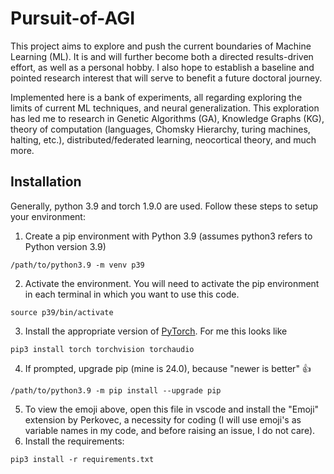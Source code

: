 # Pursuit-of-AGI

This project aims to explore and push the current boundaries of Machine Learning (ML). It is and will further become both a directed results-driven effort, as well as a personal hobby. I also hope to establish a baseline and pointed research interest that will serve to benefit a future doctoral journey.

Implemented here is a bank of experiments, all regarding exploring the limits of current ML techniques, and neural generalization. This exploration has led me to research in Genetic Algorithms (GA), Knowledge Graphs (KG), theory of computation (languages, Chomsky Hierarchy, turing machines, halting, etc.), distributed/federated learning, neocortical theory, and much more.

## Installation

Generally, python 3.9 and torch 1.9.0 are used. Follow these steps to setup your environment:

1. Create a pip environment with Python 3.9 (assumes python3 refers to Python version 3.9)
```
/path/to/python3.9 -m venv p39
```
2. Activate the environment. You will need to activate the pip environment in each terminal in which you want to use this code.
```
source p39/bin/activate
```
3. Install the appropriate version of [PyTorch](https://pytorch.org/get-started/locally/). For me this looks like
```
pip3 install torch torchvision torchaudio
```
4. If prompted, upgrade pip (mine is 24.0), because "newer is better" 👍 
```
/path/to/python3.9 -m pip install --upgrade pip
```
5. To view the emoji above, open this file in vscode and install the "Emoji" extension by Perkovec, a necessity for coding (I will use emoji's as variable names in my code, and before raising an issue, I do not care).
4. Install the requirements:
```
pip3 install -r requirements.txt
```